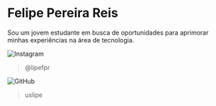 # Felipe Pereira Reis

Sou um jovem estudante em busca de oportunidades para aprimorar minhas experiências na área de tecnologia.

![Instagram](https://img.shields.io/badge/Instagram-%23E4405F.svg?style=for-the-badge&logo=Instagram&logoColor=white) 
> @lipefpr

![GitHub](https://img.shields.io/badge/github-%23121011.svg?style=for-the-badge&logo=github&logoColor=white)
> uslipe

